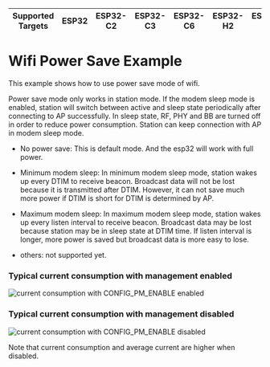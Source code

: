 | Supported Targets | ESP32 | ESP32-C2 | ESP32-C3 | ESP32-C6 | ESP32-H2 | ESP32-P4 | ESP32-S2 | ESP32-S3 |
| ----------------- | ----- | -------- | -------- | -------- | -------- | -------- | -------- | -------- |

# Wifi Power Save Example

This example shows how to use power save mode of wifi.

Power save mode only works in station mode. If the modem sleep mode is enabled, station will switch between active and sleep state periodically after connecting to AP successfully. In sleep state, RF, PHY and BB are turned off in order to reduce power consumption. Station can keep connection with AP in modem sleep mode.

* No power save: This is default mode. And the esp32 will work with full power.

* Minimum modem sleep: In minimum modem sleep mode, station wakes up every DTIM to receive beacon. Broadcast data will not be lost because it is transmitted after DTIM. However, it can not save much more power if DTIM is short for DTIM is determined by AP.

* Maximum modem sleep: In maximum modem sleep mode, station wakes up every listen interval to receive beacon. Broadcast data may be lost because station may be in sleep state at DTIM time. If listen interval is longer, more power is saved but broadcast data is more easy to lose.

* others: not supported yet.

### Typical current consumption with management enabled

![current consumption with CONFIG_PM_ENABLE enabled](image/power_save_graph.png)

### Typical current consumption with management disabled

![current consumption with CONFIG_PM_ENABLE disabled](image/power_save_graph_PM_disabled.png)

Note that current consumption and average current are higher when disabled.